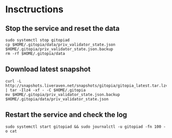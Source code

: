 # Insctructions
## Stop the service and reset the data
```
sudo systemctl stop gitopiad
cp $HOME/.gitopia/data/priv_validator_state.json $HOME/.gitopia/priv_validator_state.json.backup
rm -rf $HOME/.gitopia/data
```
## Download latest snapshot
```
curl -L http://snapshots.liveraven.net/snapshots/gitopia/gitopia_latest.tar.lz4 | tar -Ilz4 -xf - -C $HOME/.gitopia
mv $HOME/.gitopia/priv_validator_state.json.backup $HOME/.gitopia/data/priv_validator_state.json
```
## Restart the service and check the log
```
sudo systemctl start gitopiad && sudo journalctl -u gitopiad -fn 100 -o cat
```

